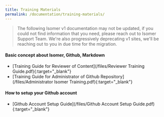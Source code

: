 ```yaml
---
title: Training Materials
permalink: /documentation/training-materials/
---
```

> The following Isomer v1 documentation may not be updated, if you could not find information that you need, please reach out to Isomer Support Team. We're also progressively deprecating v1 sites, we'll be reaching out to you in due time for the migration. 

#### **Basic concept about Isomer, Github, Markdown**
* [Training Guide for Reviewer of Content](/files/Reviewer Training Guide.pdf){:target="_blank"}
* [Training Guide for Administrator of Github Repository](/files/Administrator Isomer Training.pdf){:target="_blank"}

#### **How to setup your Github account**
* [Github Account Setup Guide](/files/Github Account Setup Guide.pdf){:target="_blank"}
